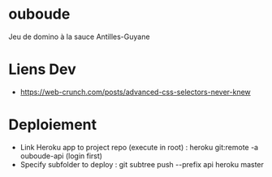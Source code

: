 # ouboude
Jeu de domino à la sauce Antilles-Guyane

# Liens Dev
- https://web-crunch.com/posts/advanced-css-selectors-never-knew

# Deploiement

- Link Heroku app to project repo (execute in root) :  heroku git:remote -a ouboude-api (login first)
- Specify subfolder to deploy : git subtree push --prefix api heroku master